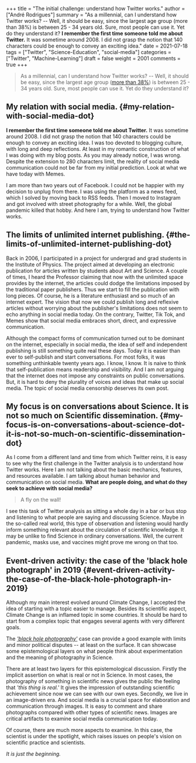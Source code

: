 +++
title = "The initial challenge: understand how Twitter works."
author = ["André Rodrigues"]
summary = "As a millennial, can I understand how Twitter works? --  Well, it should be easy, since the largest age group (more than 38%) is between 25 - 34 years old. Sure, most people can use it. Yet do they understand it? **I remember the first time someone told me about Twitter.** It was sometime around 2008. I did not grasp the notion that 140 characters could be enough to convey an exciting idea."
date = 2021-07-18
tags = ["Twitter", "Science-Education", "social-media"]
categories = ["Twitter", "Machine-Learning"]
draft = false
weight = 2001
comments = true
+++

> As a millennial, can I understand how Twitter works? --  Well, it should be easy, since the largest age group ([more than 38%](https://www.statista.com/statistics/283119/age-distribution-of-global-twitter-users/)) is between 25 - 34 years old. Sure, most people can use it. Yet do they understand it?


## My relation with social media. {#my-relation-with-social-media-dot}

**I remember the first time someone told me about Twitter.** It was sometime around 2008. I did not grasp the notion that 140 characters could be enough to convey an exciting idea. I was too devoted to blogging culture, with long and deep reflections. At least in my romantic construction of what I was doing with my blog posts. As you may already notice, I was wrong. Despite the extension to 280 characters limit, the reality of social media communication could not be far from my initial prediction. Look at what we have today with Memes.

I am more than two years out of Facebook. I could not be happier with my decision to unplug from there. I was using the platform as a news feed, which I solved by moving back to RSS feeds. Then I moved to Instagram and got involved with street photography for a while. Well, the global pandemic killed that hobby. And here I am, trying to understand how Twitter works.


## The limits of unlimited internet publishing. {#the-limits-of-unlimited-internet-publishing-dot}

Back in 2006, I participated in a project for undergrad and grad students in the Institute of Physics. The project aimed at developing an electronic publication for articles written by students about Art and Science. A couple of times, I heard the Professor claiming that now with the unlimited space provides by the internet, the articles could dodge the limitations imposed by the traditional paper publishers. Thus we start to fill the publication with long pieces. Of course, he is a literature enthusiast and so much of an internet expert. The vision that now we could publish long and reflexive articles without worrying about the publisher's limitations does not seem to echo anything in social media today. On the contrary, Twitter, Tik Tok, and Memes show that social media embraces short, direct, and expressive communication.

Although the compact forms of communication turned out to be dominant on the internet, especially in social media, the idea of self and independent publishing is still something quite real these days. Today it is easier than ever to self-publish and start conversations. For most folks, it was something unthinkable twenty years ago. I know, I know. It is naive to think that self-publication means readership and visibility. And I am not arguing that the internet does not impose any constraints on public conversations. But, it is hard to deny the plurality of voices and ideas that make up social media. The topic of social media censorship deserves its own post.


## My focus is on conversations about Science. It is not so much on Scientific dissemination. {#my-focus-is-on-conversations-about-science-dot-it-is-not-so-much-on-scientific-dissemination-dot}

As I come from a different land and time from which Twitter reins, it is easy to see why the first challenge in the Twitter analysis is to understand how Twitter works. Here I am not talking about the basic mechanics, features, and resources available. I am talking about human behavior and communication on social media. **What are people doing, and what do they seek to achieve with social media?**

> A fly on the wall!

I see this task of Twitter analysis as sitting a whole day in a bar or bus stop and listening to what people are saying and discussing Science. Maybe in the so-called real world, this type of observation and listening would hardly inform something relevant about the circulation of scientific knowledge. It may be unlike to find Science in ordinary conversations. Well, the current pandemic, masks use, and vaccines might prove me wrong on that too.


## Event-driven activity: the case of the 'black hole photograph' in 2019 {#event-driven-activity-the-case-of-the-black-hole-photograph-in-2019}

Although my main interest evolved around Climate Change, I accepted the idea of starting with a topic easier to manage. Besides its scientific aspect, Climate Change is an inflamed topic in some countries. It should be hard to start from a complex topic that engages several agents with very different goals.

The _['black hole photography'](https://www.space.com/first-black-hole-photo-by-event-horizon-telescope.html)_ case can provide a good example with limits and minor political disputes -- at least on the surface. It can showcase some epistemological layers on what people think about experimentation and the meaning of photography in Science.

There are at least two layers for this epistemological discussion. Firstly the implicit assertion on what is real or not in Science. In most cases, the photography of something in scientific news gives the public the feeling that _'this thing is real.'_ It gives the impression of outstanding scientific achievement since now we can see with our own eyes. Secondly, we live in an image-driven era. And social media is a crucial space for elaboration and communication through images. It is easy to comment and share photographs compared with other types of scientific news. Images are critical artifacts to examine social media communication today.

Of course, there are much more aspects to examine. In this case, the scientist is under the spotlight, which raises issues on people's vision on scientific practice and scientists.

_It is just the beginning._
